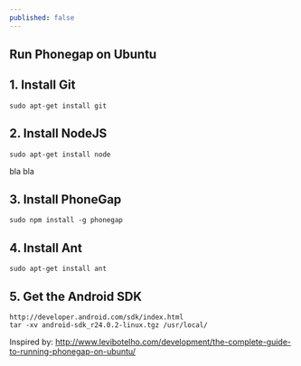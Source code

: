 ```yaml
---
published: false
---
```


## Run Phonegap on Ubuntu

## 1. Install Git
	sudo apt-get install git

## 2. Install NodeJS
	sudo apt-get install node
    
bla bla

## 3. Install PhoneGap
	sudo npm install -g phonegap

## 4. Install Ant
	sudo apt-get install ant
    
## 5. Get the Android SDK
	http://developer.android.com/sdk/index.html
    tar -xv android-sdk_r24.0.2-linux.tgz /usr/local/





Inspired by: http://www.levibotelho.com/development/the-complete-guide-to-running-phonegap-on-ubuntu/